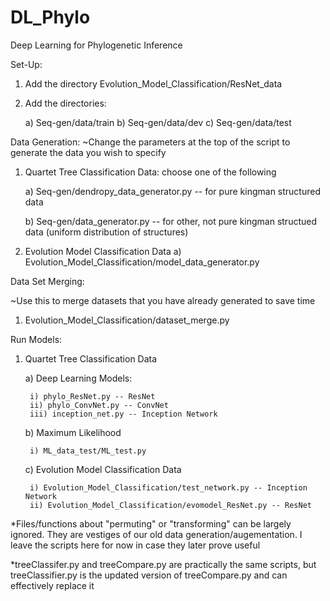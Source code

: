 # DL_Phylo
Deep Learning for Phylogenetic Inference

Set-Up:
1. Add the directory Evolution_Model_Classification/ResNet_data
2. Add the directories:

    a)  Seq-gen/data/train
    b) Seq-gen/data/dev
    c) Seq-gen/data/test
    
Data Generation: 
~Change the parameters at the top of the script to generate the data you wish to specify
1. Quartet Tree Classification Data: choose one of the following

    a) Seq-gen/dendropy_data_generator.py -- for pure kingman structured data
    
    b) Seq-gen/data_generator.py -- for other, not pure kingman structued data (uniform distribution of structures)
    
2. Evolution Model Classification Data
    a) Evolution_Model_Classification/model_data_generator.py
    
Data Set Merging:

~Use this to merge datasets that you have already generated to save time
1. Evolution_Model_Classification/dataset_merge.py
    
Run Models:
1. Quartet Tree Classification Data

    a) Deep Learning Models:
    
        i) phylo_ResNet.py -- ResNet
        ii) phylo_ConvNet.py -- ConvNet
        iii) inception_net.py -- Inception Network
    b) Maximum Likelihood
    
        i) ML_data_test/ML_test.py
        
    c) Evolution Model Classification Data
    
        i) Evolution_Model_Classification/test_network.py -- Inception Network
        ii) Evolution_Model_Classification/evomodel_ResNet.py -- ResNet
        
*Files/functions about "permuting" or "transforming" can be largely ignored. They are vestiges of our old data generation/augementation. I leave the scripts here for now in case they later prove useful

*treeClassifer.py and treeCompare.py are practically the same scripts, but treeClassifier.py is the updated version of treeCompare.py and can effectively replace it

    
    

